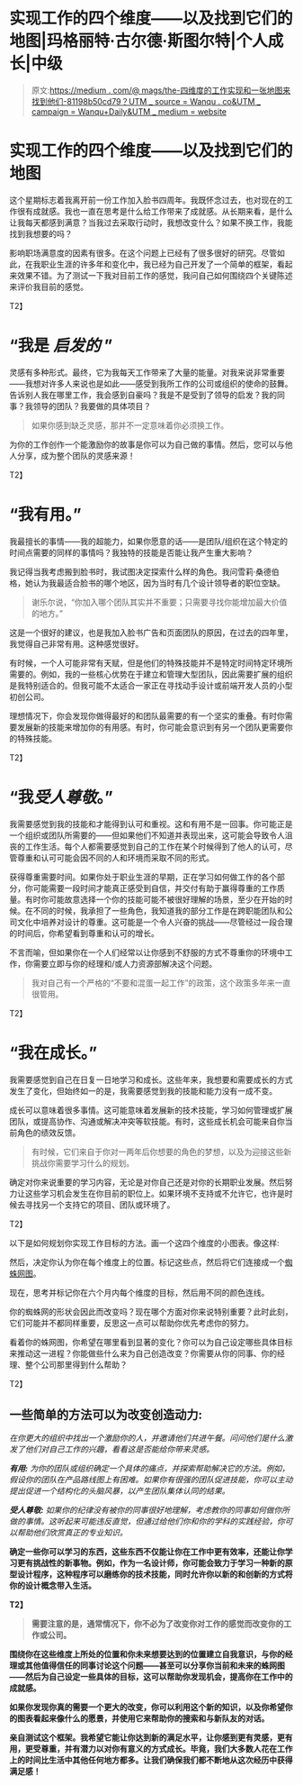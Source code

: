 # 实现工作的四个维度——以及找到它们的地图|玛格丽特·古尔德·斯图尔特|个人成长|中级

> 原文:[https://medium . com/@ mags/the-四维度的工作实现和一张地图来找到他们-81198b50cd79？UTM _ source = Wanqu . co&UTM _ campaign = Wanqu+Daily&UTM _ medium = website](https://medium.com/@mags/the-four-dimensions-of-job-fulfillment-and-a-map-to-find-them-81198b50cd79?utm_source=wanqu.co&utm_campaign=Wanqu+Daily&utm_medium=website)

# 实现工作的四个维度——以及找到它们的地图



这个星期标志着我离开前一份工作加入脸书四周年。我既怀念过去，也对现在的工作很有成就感。我也一直在思考是什么给工作带来了成就感。从长期来看，是什么让我每天都感到满意？当我过去采取行动时，我想改变什么？如果不换工作，我能找到我想要的吗？

影响职场满意度的因素有很多。在这个问题上已经有了很多很好的研究。尽管如此，在我职业生涯的许多年和变化中，我已经为自己开发了一个简单的框架，看起来效果不错。为了测试一下我对目前工作的感觉，我问自己如何围绕四个关键陈述来评价我目前的感觉。



T2】

# “我是 ***启发的*** ”

灵感有多种形式。最终，它为我每天工作带来了大量的能量。对我来说非常重要——我想对许多人来说也是如此——感受到我所工作的公司或组织的使命的鼓舞。告诉别人我在哪里工作，我会感到自豪吗？我是不是受到了领导的启发？我的同事？我领导的团队？我要做的具体项目？

> 如果你感到缺乏灵感，那并不一定意味着你必须换工作。

为你的工作创作一个能激励你的故事是你可以为自己做的事情。然后，您可以与他人分享，成为整个团队的灵感来源！

T2】

# “我有用。”

我最擅长的事情——我的超能力，如果你愿意的话——是团队/组织在这个特定的时间点需要的同样的事情吗？我独特的技能是否能让我产生重大影响？

我记得当我考虑搬到脸书时，我试图决定探索什么样的角色。我问雪莉·桑德伯格，她认为我最适合脸书的哪个地区，因为当时有几个设计领导者的职位空缺。

> 谢乐尔说，“你加入哪个团队其实并不重要；只需要寻找你能增加最大价值的地方。”

这是一个很好的建议，也是我加入脸书广告和页面团队的原因，在过去的四年里，我觉得自己非常有用。这种感觉很好。

有时候，一个人可能非常有天赋，但是他们的特殊技能并不是特定时间特定环境所需要的。例如，我的一些核心优势在于建立和管理大型团队，因此需要扩展的组织是我特别适合的。但我可能不太适合一家正在寻找动手设计或前端开发人员的小型初创公司。

理想情况下，你会发现你做得最好的和团队最需要的有一个坚实的重叠。有时你需要发展新的技能来增加你的有用感。有时，你可能会意识到有另一个团队更需要你的特殊技能。

T2】

# “我*受人尊敬*。”

我需要感觉到我的技能和才能得到认可和重视。这和有用不是一回事。你可能正是一个组织或团队所需要的——但如果他们不知道并表现出来，这可能会导致令人沮丧的工作生活。每个人都需要感觉到自己的工作在某个时候得到了他人的认可，尽管尊重和认可可能会因不同的人和环境而采取不同的形式。

获得尊重需要时间。如果你处于职业生涯的早期，正在学习如何做工作的各个部分，你可能需要一段时间才能真正感受到自信，并交付有助于赢得尊重的工作质量。有时你可能故意选择一个你的技能可能不被很好理解的场景，至少在开始的时候。在不同的时候，我承担了一些角色，我知道我的部分工作是在跨职能团队和公司文化中培养对设计的尊重。这可能是一个令人兴奋的挑战——尽管经过一段合理的时间后，你希望看到尊重和认可的增长。

不言而喻，但如果你在一个人们经常以让你感到不舒服的方式不尊重你的环境中工作，你需要立即与你的经理和/或人力资源部解决这个问题。

> 我对自己有一个严格的“不要和混蛋一起工作”的政策，这个政策多年来一直很管用。

T2】

# “我在成长。”

我需要感觉到自己在日复一日地学习和成长。这些年来，我想要和需要成长的方式发生了变化，但始终如一的是，我需要感觉到我的技能和能力没有一成不变。

成长可以意味着很多事情。这可能意味着发展新的技术技能，学习如何管理或扩展团队，或提高协作、沟通或解决冲突等软技能。有时，这些成长机会可能来自你当前角色的绩效反馈。

> 有时候，它们来自于你对一两年后你想要的角色的梦想，以及为迎接这些新挑战你需要学习什么的规划。

确定对你来说重要的学习内容，无论是对你自己还是对你的长期职业发展。然后努力让这些学习机会发生在你目前的职位上。如果环境不支持或不允许它，也许是时候去寻找另一个支持它的项目、团队或环境了。

T2】

以下是如何规划你实现工作目标的方法。画一个这四个维度的小图表。像这样:



然后，决定你认为你在每个维度上的位置。标记这些点，然后将它们连接成一个[蜘蛛网图](https://www.google.com/search?q=spiderweb+chart&biw=1325&bih=661&source=lnms&tbm=isch&sa=X&sqi=2&ved=0ahUKEwi5rInbqczMAhUK-GMKHcVEAD8Q_AUIBigB)。



现在，思考并标记你在六个月内每个维度的目标，然后用不同的颜色连线。



你的蜘蛛网的形状会因此而改变吗？现在哪个方面对你来说特别重要？此时此刻，它们可能并不都同样重要，反思这一点可以帮助你优先考虑你的努力。

看着你的蛛网图，你希望在哪里看到显著的变化？你可以为自己设定哪些具体目标来推动这一进程？你能做些什么来为自己创造改变？你需要从你的同事、你的经理、整个公司那里得到什么帮助？







T2】

## 一些简单的方法可以为改变创造动力:

*在你更大的组织中找出一个激励你的人，并邀请他们共进午餐。问问他们是什么激发了他们对自己工作的兴趣，看看这是否能给你带来灵感。*

****有用:*** 为你的团队或组织确定一个具体的痛点，并探索帮助解决它的方法。例如，假设你的团队在产品路线图上有困难。如果你有很强的团队促进技能，你可以主动提出促进一个结构化的头脑风暴，以产生团队集体认同的结果。*

****受人尊敬:*** 如果你的纪律没有被你的同事很好地理解，考虑教你的同事如何做你所做的事情。这听起来可能违反直觉，但通过给他们你和你的学科的实践经验，你可以帮助他们欣赏真正的专业知识。*

**确定一些你可以学习的东西，这些东西不仅能让你在工作中更有效率，还能让你学习更有挑战性的新事物。例如，作为一名设计师，你可能会致力于学习一种新的原型设计程序，这种程序可以磨练你的技术技能，同时允许你以新的和创新的方式将你的设计概念带入生活。**

**T2】**

> **需要注意的是，通常情况下，你不必为了改变你对工作的感觉而改变你的工作或公司。**

**围绕你在这些维度上所处的位置和你未来想要达到的位置建立自我意识，与你的经理或其他值得信任的同事讨论这个问题——甚至可以分享你当前和未来的蛛网图——然后为自己设定一些具体的目标，这可以帮助你发现机会，提高你在工作中的成就感。**

**如果你发现你真的需要一个更大的改变，你可以利用这个新的知识，以及你希望你的图表看起来像什么的愿景，并使用它来帮助你的搜索和与新队友的对话。**

**亲自测试这个框架。我希望它能让你达到新的满足水平，让你感到更有灵感，更有用，更受尊重，并有潜力以对你有意义的方式成长。毕竟，我们大多数人花在工作上的时间比生活中其他任何地方都多。让我们确保我们都不断地从这次经历中获得满足感！**